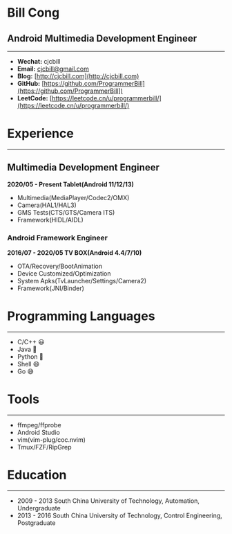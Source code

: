 # Bill Cong

## Android Multimedia Development Engineer

---

- **Wechat:** cjcbill
- **Email:**  cjcbill@gmail.com
- **Blog:**   [http://cjcbill.com](http://cjcbill.com)
- **GitHub:** [https://github.com/ProgrammerBill](https://github.com/ProgrammerBill])
- **LeetCode:**   [https://leetcode.cn/u/programmerbill/](https://leetcode.cn/u/programmerbill/)

# Experience

---

## Multimedia Development Engineer

**2020/05 - Present Tablet(Android 11/12/13)**

- Multimedia(MediaPlayer/Codec2/OMX)
- Camera(HAL1/HAL3)
- GMS Tests(CTS/GTS/Camera ITS)
- Framework(HIDL/AIDL)

### Android Framework Engineer

**2016/07 - 2020/05 TV BOX(Android 4.4/7/10)**

- OTA/Recovery/BootAnimation
- Device Customized/Optimization
- System Apks(TvLauncher/Settings/Camera2)
- Framework(JNI/Binder)

# Programming Languages

---

- C/C++  😃
- Java   🙂
- Python 🙂
- Shell  😄
- Go     😅

# Tools

---

- ffmpeg/ffprobe
- Android Studio
- vim(vim-plug/coc.nvim)
- Tmux/FZF/RipGrep

# Education

---

- 2009 - 2013 South China University of Technology, Automation, Undergraduate
- 2013 - 2016 South China University of Technology,  Control Engineering, Postgraduate
